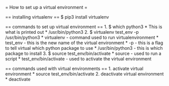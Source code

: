 
= How to set up a virtual environment =

== installing virtualenv ==
$ pip3 install virtualenv

== commands to set up virtual environment ==
	1. $ which python3
		* This is what is printed out
		* /usr/bin/python3
	2. $ virtualenv test_env -p /usr/bin/python3
		* virtualenv - command used to run virtualenvironment
		* test_env - this is the new name of the virtual environment
		* -p - this is a flag to tell virtual which python package to use
		* /usr/bin/python3 - this is which package to install
	3. $ source test_env/bin/activate
		* source - used to run a script
		* test_env/bin/activate - used to activate the virtual environment

== commands used with virtual environments ==
	1. activate virtual environment
		* source test_env/bin/activate
	2. deactivate virtual environment
		* deactivate
